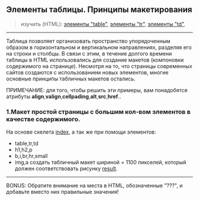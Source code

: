 ## Элементы таблицы. Принципы макетирования

> изучить (HTML):
[элементы "table"](http://htmlbook.ru/html/table),
[элементы "tr"](http://htmlbook.ru/html/tr),
[элементы "td"](http://htmlbook.ru/html/td),

---

Таблица позволяет организовать пространство упорядоченным образом в горизонтальном и вертикальном направлениях, разделяя его на строки и столбцы. В связи с этим, в течение долгого времени таблицы в HTML использовались для создание макетов (компоновки содержимого на странице).
Несмотря на то, что страницы современных сайтов создаются с использованием новых элементов, многие основные принципы табличных макетов остались.

ПРИМЕЧАНИЕ: для того, чтобы решить эти примеры, вам понадобятся атрибуты **align**,**valign**,**cellpading**,**alt**,**src**,**href**..

### 1.Макет простой страницы с большим кол-вом элементов в качестве содержимого.
На основе скелета [index](index.html), а так же при помощи элементов:
* table,tr,td
* h1,h2,p
* b,i,br,hr,small
* img,a
создать табличный макет шириной = 1100 пикселей, который должен соответствовать рисунку [result](result.png).

---

BONUS: Обратите внимание на места в HTML, обозначенные  "???", и добавьте вместо них правильные значения!
